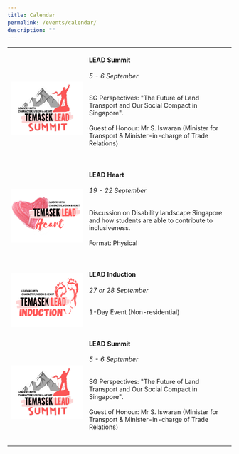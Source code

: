 ```yaml
---
title: Calendar
permalink: /events/calendar/
description: ""
---
```

<table>
	<tr>
		<td style="width:35%">
			<br>
			<a href="/events/temasek-lead/lead-events">
				<img src="/images/Events/Temasek LEAD/LEAD_Summit.png" style="display:block;margin-left:auto;margin-right:auto;" alt="Services8">     
			</a>
		</td>
		<td style="width:65%"><br>
			<a href="/events/temasek-lead/lead-events" style="text-decoration: none;">
				<h4 style="margin-top:0%">LEAD Summit</h4></a>
				<h6 style="margin-top:0%"><i>5 - 6 September</i></h6>
				<p style="margin-top:0%">SG Perspectives: "The Future of Land Transport and Our Social Compact in Singapore".
				<br>
				<br>
					Guest of Honour: Mr S. Iswaran (Minister for Transport &amp; Minister-in-charge of Trade Relations)
				</p>
			<br>
		</td>
	</tr>
	<tr>
		<td style="width:35%"><br>
			<a href="/events/temasek-lead/lead-events">
				<img src="/images/Events/Temasek LEAD/LEAD_Heart.png" style="display:block;margin-left:auto;margin-right:auto;" alt="Services8">     
			</a>
		</td>
		<td style="width:65%"><br>
			<a href="/events/temasek-lead/lead-events" style="text-decoration: none;"><h4 style="margin-top:0%">LEAD Heart</h4></a>
			<h6 style="margin-top:0%"><i>19 - 22 September</i></h6>
			<p style="margin-top:0%">Discussion on Disability landscape Singapore and how students are able to contribute to inclusiveness.
				<br>
				<br>
				Format: Physical</p>
			<br>
		</td>
	</tr>
	<tr>
		<td style="width:35%"><br>
			<a href="/events/temasek-lead/lead-events">
				<img src="/images/Events/Temasek LEAD/LEAD_Induction.png" style="display:block;margin-left:auto;margin-right:auto;" alt="Services8">     
			</a>
		</td>
		<td style="width:65%"><br>
			<a href="/events/temasek-lead/lead-events" style="text-decoration: none;"><h4 style="margin-top:0%">LEAD Induction</h4></a>
			<h6 style="margin-top:0%"><i>27 or 28 September</i></h6>
			<p style="margin-top:0%">1-Day Event (Non-residential)</p>
			<br>
		</td>
		</tr>
		<tr>
		<td style="width:35%">
			<br>
			<a href="/events/temasek-lead/lead-events">
				<img src="/images/Events/Temasek LEAD/LEAD_Summit.png" style="display:block;margin-left:auto;margin-right:auto;" alt="Services8">     
			</a>
		</td>
		<td style="width:65%"><br>
			<a href="/events/temasek-lead/lead-events" style="text-decoration: none;">
				<h4 style="margin-top:0%">LEAD Summit</h4></a>
				<h6 style="margin-top:0%"><i>5 - 6 September</i></h6>
				<p style="margin-top:0%">SG Perspectives: "The Future of Land Transport and Our Social Compact in Singapore".
				<br>
				<br>
					Guest of Honour: Mr S. Iswaran (Minister for Transport &amp; Minister-in-charge of Trade Relations)
				</p>
			<br>
		</td>
	</tr>
		

		

</table>